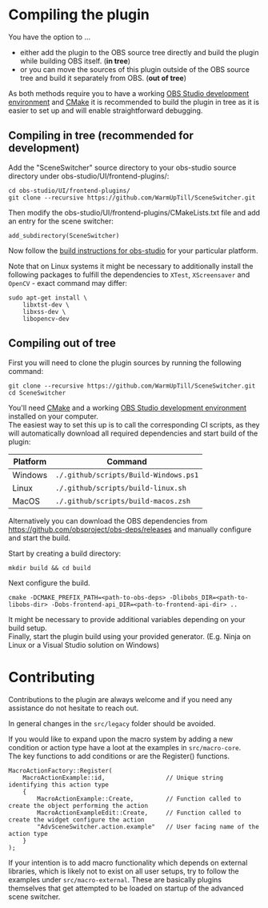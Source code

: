 # Compiling the plugin

You have the option to ...
- either add the plugin to the OBS source tree directly and build the plugin while building OBS itself. (**in tree**)
- or you can move the sources of this plugin outside of the OBS source tree and build it separately from OBS. (**out of tree**)

As both methods require you to have a working [OBS Studio development environment](https://obsproject.com/wiki/Building-OBS-Studio) and [CMake](https://cmake.org/download/) it is recommended to build the plugin in tree as it is easier to set up and will enable straightforward debugging.

## Compiling in tree (recommended for development)
Add the "SceneSwitcher" source directory to your obs-studio source directory under obs-studio/UI/frontend-plugins/:
```
cd obs-studio/UI/frontend-plugins/
git clone --recursive https://github.com/WarmUpTill/SceneSwitcher.git
```

Then modify the obs-studio/UI/frontend-plugins/CMakeLists.txt file and add an entry for the scene switcher:
```
add_subdirectory(SceneSwitcher)
```

Now follow the [build instructions for obs-studio](https://obsproject.com/wiki/Building-OBS-Studio) for your particular platform.

Note that on Linux systems it might be necessary to additionally install the following packages to fulfill the dependencies to `XTest`, `XScreensaver` and `OpenCV` - exact command may differ:
```
sudo apt-get install \
    libxtst-dev \
    libxss-dev \
    libopencv-dev
```


## Compiling out of tree

First you will need to clone the plugin sources by running the following command:
```
git clone --recursive https://github.com/WarmUpTill/SceneSwitcher.git
cd SceneSwitcher
```

You'll need [CMake](https://cmake.org/download/) and a working [OBS Studio development environment](https://obsproject.com/wiki/Building-OBS-Studio) installed on your computer.  
The easiest way to set this up is to call the corresponding CI scripts, as they will automatically download all required dependencies and start build of the plugin:

| Platform      | Command |
| ----------- | ----------- |
| Windows      | `./.github/scripts/Build-Windows.ps1`      |
| Linux   | `./.github/scripts/build-linux.sh` |
| MacOS   |  `./.github/scripts/build-macos.zsh` |

Alternatively you can download the OBS dependencies from https://github.com/obsproject/obs-deps/releases and manually configure and start the build.

Start by creating a build directory:
```
mkdir build && cd build
```
Next configure the build.
```
cmake -DCMAKE_PREFIX_PATH=<path-to-obs-deps> -Dlibobs_DIR=<path-to-libobs-dir> -Dobs-frontend-api_DIR=<path-to-frontend-api-dir> ..
```
It might be necessary to provide additional variables depending on your build setup.  
Finally, start the plugin build using your provided generator. (E.g. Ninja on Linux or a Visual Studio solution on Windows)

# Contributing

Contributions to the plugin are always welcome and if you need any assistance do not hesitate to reach out.

In general changes in the `src/legacy` folder should be avoided.  

If you would like to expand upon the macro system by adding a new condition or action type have a loot at the examples in `src/macro-core`.  
The key functions to add conditions or are the Register() functions.

```
MacroActionFactory::Register(
    MacroActionExample::id,                 // Unique string identifying this action type
    {
        MacroActionExample::Create,         // Function called to create the object performing the action
        MacroActionExampleEdit::Create,     // Function called to create the widget configure the action
        "AdvSceneSwitcher.action.example"   // User facing name of the action type
    }
);
```

If your intention is to add macro functionality which depends on external libraries, which is likely not to exist on all user setups, try to follow the examples under `src/macro-external`.
These are basically plugins themselves that get attempted to be loaded on startup of the advanced scene switcher.
